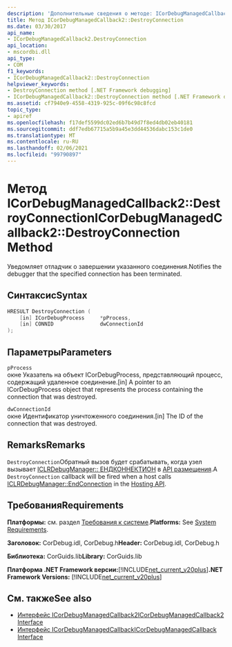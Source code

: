 ```yaml
---
description: 'Дополнительные сведения о методе: ICorDebugManagedCallback2::D Естройконнектион'
title: Метод ICorDebugManagedCallback2::DestroyConnection
ms.date: 03/30/2017
api_name:
- ICorDebugManagedCallback2.DestroyConnection
api_location:
- mscordbi.dll
api_type:
- COM
f1_keywords:
- ICorDebugManagedCallback2::DestroyConnection
helpviewer_keywords:
- DestroyConnection method [.NET Framework debugging]
- ICorDebugManagedCallback2::DestroyConnection method [.NET Framework debugging]
ms.assetid: cf7940e9-4558-4319-925c-09f6c98c8fcd
topic_type:
- apiref
ms.openlocfilehash: f17def5599dc02ed6b7b49d7f8ed4db02eb40181
ms.sourcegitcommit: ddf7edb67715a5b9a45e3dd44536dabc153c1de0
ms.translationtype: MT
ms.contentlocale: ru-RU
ms.lasthandoff: 02/06/2021
ms.locfileid: "99790897"
---
```

# <a name="icordebugmanagedcallback2destroyconnection-method"></a><span data-ttu-id="abb54-103">Метод ICorDebugManagedCallback2::DestroyConnection</span><span class="sxs-lookup"><span data-stu-id="abb54-103">ICorDebugManagedCallback2::DestroyConnection Method</span></span>

<span data-ttu-id="abb54-104">Уведомляет отладчик о завершении указанного соединения.</span><span class="sxs-lookup"><span data-stu-id="abb54-104">Notifies the debugger that the specified connection has been terminated.</span></span>  
  
## <a name="syntax"></a><span data-ttu-id="abb54-105">Синтаксис</span><span class="sxs-lookup"><span data-stu-id="abb54-105">Syntax</span></span>  
  
```cpp  
HRESULT DestroyConnection (  
    [in] ICorDebugProcess     *pProcess,  
    [in] CONNID               dwConnectionId  
);  
```  
  
## <a name="parameters"></a><span data-ttu-id="abb54-106">Параметры</span><span class="sxs-lookup"><span data-stu-id="abb54-106">Parameters</span></span>  

 `pProcess`  
 <span data-ttu-id="abb54-107">окне Указатель на объект ICorDebugProcess, представляющий процесс, содержащий удаленное соединение.</span><span class="sxs-lookup"><span data-stu-id="abb54-107">[in] A pointer to an ICorDebugProcess object that represents the process containing the connection that was destroyed.</span></span>  
  
 `dwConnectionId`  
 <span data-ttu-id="abb54-108">окне Идентификатор уничтоженного соединения.</span><span class="sxs-lookup"><span data-stu-id="abb54-108">[in] The ID of the connection that was destroyed.</span></span>  
  
## <a name="remarks"></a><span data-ttu-id="abb54-109">Remarks</span><span class="sxs-lookup"><span data-stu-id="abb54-109">Remarks</span></span>  

 <span data-ttu-id="abb54-110">`DestroyConnection`Обратный вызов будет срабатывать, когда узел вызывает [ICLRDebugManager:: ЕНДКОННЕКТИОН](../hosting/iclrdebugmanager-endconnection-method.md) в [API размещения](../hosting/index.md).</span><span class="sxs-lookup"><span data-stu-id="abb54-110">A `DestroyConnection` callback will be fired when a host calls [ICLRDebugManager::EndConnection](../hosting/iclrdebugmanager-endconnection-method.md) in the [Hosting API](../hosting/index.md).</span></span>  
  
## <a name="requirements"></a><span data-ttu-id="abb54-111">Требования</span><span class="sxs-lookup"><span data-stu-id="abb54-111">Requirements</span></span>  

 <span data-ttu-id="abb54-112">**Платформы:** см. раздел [Требования к системе](../../get-started/system-requirements.md).</span><span class="sxs-lookup"><span data-stu-id="abb54-112">**Platforms:** See [System Requirements](../../get-started/system-requirements.md).</span></span>  
  
 <span data-ttu-id="abb54-113">**Заголовок:** CorDebug.idl, CorDebug.h</span><span class="sxs-lookup"><span data-stu-id="abb54-113">**Header:** CorDebug.idl, CorDebug.h</span></span>  
  
 <span data-ttu-id="abb54-114">**Библиотека:** CorGuids.lib</span><span class="sxs-lookup"><span data-stu-id="abb54-114">**Library:** CorGuids.lib</span></span>  
  
 <span data-ttu-id="abb54-115">**Платформа .NET Framework версии:**[!INCLUDE[net_current_v20plus](../../../../includes/net-current-v20plus-md.md)]</span><span class="sxs-lookup"><span data-stu-id="abb54-115">**.NET Framework Versions:** [!INCLUDE[net_current_v20plus](../../../../includes/net-current-v20plus-md.md)]</span></span>  
  
## <a name="see-also"></a><span data-ttu-id="abb54-116">См. также</span><span class="sxs-lookup"><span data-stu-id="abb54-116">See also</span></span>

- [<span data-ttu-id="abb54-117">Интерфейс ICorDebugManagedCallback2</span><span class="sxs-lookup"><span data-stu-id="abb54-117">ICorDebugManagedCallback2 Interface</span></span>](icordebugmanagedcallback2-interface.md)
- [<span data-ttu-id="abb54-118">Интерфейс ICorDebugManagedCallback</span><span class="sxs-lookup"><span data-stu-id="abb54-118">ICorDebugManagedCallback Interface</span></span>](icordebugmanagedcallback-interface.md)
